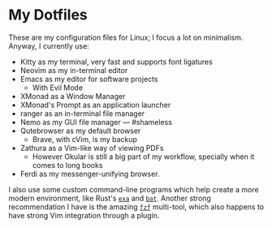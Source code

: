 # My Dotfiles

These are my configuration files for Linux; I focus a lot on minimalism. Anyway, I currently use:

- Kitty as my terminal, very fast and supports font ligatures
- Neovim as my in-terminal editor
- Emacs as my editor for software projects
    - With Evil Mode
- XMonad as a Window Manager
- XMonad's Prompt as an application launcher
- ranger as an in-terminal file manager
- Nemo as my GUI file manager &mdash; #shameless
- Qutebrowser as my default browser
    - Brave, with cVim, is my backup
- Zathura as a Vim-like way of viewing PDFs
    - However Okular is still a big part of my workflow, specially when it comes to long books
- Ferdi as my messenger-unifying browser.

I also use some custom command-line programs which help create a more modern environment, like Rust's [`exa`][exa] and [`bat`][bat]. Another strong recommendation I have is the amazing [`fzf`][fzf] multi-tool, which also happens to have strong Vim integration through a plugin.

[bat]: https://github.com/sharkdp/bat
[exa]: https://github.com/ogham/exa
[fzf]: https://github.com/junegunn/fzf
